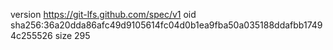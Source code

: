version https://git-lfs.github.com/spec/v1
oid sha256:36a20dda86afc49d9105614fc04d0b1ea9fba50a035188ddafbb17494c255526
size 295

